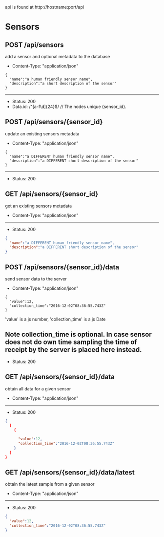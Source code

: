 api is found at http://hostname:port/api


# Sensors

## POST /api/sensors

add a sensor and optional metadata to the database
* Content-Type: "application/json"
```
{
  "name":"a human friendly sensor name",
  "description":"a short description of the sensor"
}
```
---
* Status: 200
* Data.id: /^[a-f\d]{24}$/ // The nodes unique {sensor_id}.


## POST /api/sensors/{sensor_id}

update an existing sensors metadata
* Content-Type: "application/json"
```
{
  "name":"a DIFFERENT human friendly sensor name",
  "description":"a DIFFERENT short description of the sensor"
}
```
---
* Status: 200


## GET /api/sensors/{sensor_id}

get an existing sensors metadata
* Content-Type: "application/json"
---
* Status: 200
```json
{
  "name":"a DIFFERENT human friendly sensor name",
  "description":"a DIFFERENT short description of the sensor"
}
```


## POST /api/sensors/{sensor_id}/data

send sensor data to the server
* Content-Type: "application/json"
```
{
  "value":12,
  "collection_time":"2016-12-02T08:36:55.743Z"
}
```
'value' is a js number, 'collection_time' is a js Date

Note collection_time is optional. In case sensor does not do own time sampling the time of receipt by the server is placed here instead.
---
* Status: 200


## GET /api/sensors/{sensor_id}/data

obtain all data for a given sensor
* Content-Type: "application/json"
---
* Status: 200
```json
{
  [
    {

      "value":12,
      "collection_time":"2016-12-02T08:36:55.743Z"
    }
  ]
}
```


## GET /api/sensors/{sensor_id}/data/latest

obtain the latest sample from a given sensor
* Content-Type: "application/json"
---
* Status: 200
```json
{
  "value":12,
  "collection_time":"2016-12-02T08:36:55.743Z"
}
```

